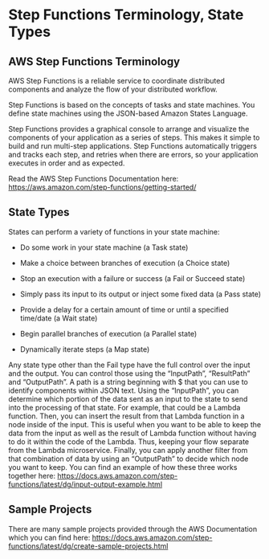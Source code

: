 # Step Functions Terminology, State Types

## AWS Step Functions Terminology

AWS Step Functions is a reliable service to coordinate distributed components and analyze the flow of your distributed workflow.

Step Functions is based on the concepts of tasks and state machines. You define state machines using the JSON-based Amazon States Language.

Step Functions provides a graphical console to arrange and visualize the components of your application as a series of steps. This makes it simple to build and run multi-step applications. Step Functions automatically triggers and tracks each step, and retries when there are errors, so your application executes in order and as expected.

Read the AWS Step Functions Documentation here: https://aws.amazon.com/step-functions/getting-started/

## State Types

States can perform a variety of functions in your state machine:

- Do some work in your state machine (a Task state)

- Make a choice between branches of execution (a Choice state)

- Stop an execution with a failure or success (a Fail or Succeed state)

- Simply pass its input to its output or inject some fixed data (a Pass state)

- Provide a delay for a certain amount of time or until a specified time/date (a Wait state)

- Begin parallel branches of execution (a Parallel state)

- Dynamically iterate steps (a Map state)

Any state type other than the Fail type have the full control over the input and the output. You can control those using the “InputPath”, “ResultPath” and “OutputPath”. A path is a string beginning with $ that you can use to identify components within JSON text. Using the “InputPath”, you can determine which portion of the data sent as an input to the state to send into the processing of that state. For example, that could be a Lambda function. Then, you can insert the result from that Lambda function in a node inside of the input. This is useful when you want to be able to keep the data from the input as well as the result of Lambda function without having to do it within the code of the Lambda. Thus, keeping your flow separate from the Lambda microservice. Finally, you can apply another filter from that combination of data by using an “OutputPath” to decide which node you want to keep. You can find an example of how these three works together here: https://docs.aws.amazon.com/step-functions/latest/dg/input-output-example.html

## Sample Projects

There are many sample projects provided through the AWS Documentation which you can find here: https://docs.aws.amazon.com/step-functions/latest/dg/create-sample-projects.html

